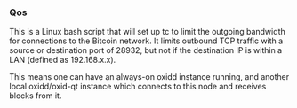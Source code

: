 ### Qos ###

This is a Linux bash script that will set up tc to limit the outgoing bandwidth for connections to the Bitcoin network. It limits outbound TCP traffic with a source or destination port of 28932, but not if the destination IP is within a LAN (defined as 192.168.x.x).

This means one can have an always-on oxidd instance running, and another local oxidd/oxid-qt instance which connects to this node and receives blocks from it.
